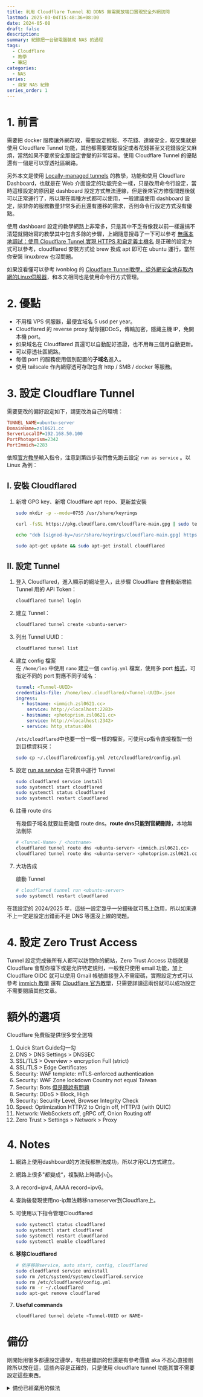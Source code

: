 ```yaml
---
title: 利用 Cloudflare Tunnel 和 DDNS 無需開放端口實現安全外網訪問
lastmod: 2025-03-04T15:48:36+08:00
date: 2024-05-08
draft: false
description: 
summary: 紀錄把一台破電腦裝成 NAS 的過程
tags:
  - Cloudflare
  - 教學
  - 筆記
categories:
  - NAS
series:
  - 自架 NAS 紀錄
series_order: 1
---
```


# 1. 前言

需要把 docker 服務讓外網存取，需要設定輕鬆、不花錢、連線安全，取交集就是使用 Cloudflare Tunnel 功能，其他都需要繁複設定或者花錢甚至又花錢設定又麻煩，當然如果不要求安全那設定會變的非常容易。使用 Cloudflare Tunnel 的優點還有一個是可以穿透社區網路。

另外本文是使用 [Locally-managed tunnels](https://developers.cloudflare.com/cloudflare-one/connections/connect-networks/do-more-with-tunnels/local-management/) 的教學，功能和使用 Cloudflare Dashboard，也就是在 Web 介面設定的功能完全一樣，只是改用命令行設定，當時這樣設定的原因是 dashboard 設定方式無法連線，但是後來官方修復問題後就可以正常運行了，所以現在兩種方式都可以使用，一般建議使用 dashboard 設定，除非你的服務數量非常多而且還有遷移的需求，否則命令行設定方式沒有優點。

使用 dashboard 設定的教學網路上非常多，只是其中不乏有像我以前一樣還搞不清楚就開始寫的教學其中包含多餘的步驟，上網隨意搜尋了一下可以參考 [無痛本地調試：使用 Cloudflare Tunnel 實現 HTTPS 和自定義主機名](https://blog.logto.io/zh-TW/painless-local-debugging) 是正確的設定方式可以參考，cloudflared 安裝方式從 brew 換成 apt 即可在 ubuntu 運行，當然你安裝 linuxbrew 也沒問題。

如果沒看懂可以參考 ivonblog 的 [Cloudflare Tunnel教學，從外網安全地存取內網的Linux伺服器](https://ivonblog.com/posts/cloudflare-tunnel/)，和本文相同也是使用命令行方式管理。

# 2. 優點

- 不用租 VPS 伺服器，最便宜域名 5 usd per year。
- Cloudflared 的 reverse proxy 幫你擋DDoS，傳輸加密，隱藏主機 IP，免開本機 port。
- 如果域名在 Cloudflared 買還可以自動配好憑證，也不用每三個月自動更新。
- 可以穿透社區網路。
- 每個 port 的服務使用個別配置的**子域名**進入。
- 使用 tailscale 作內網穿透可存取包含 http / SMB / docker 等服務。

# 3. 設定 Cloudflare Tunnel

需要更改的偏好設定如下，請更改為自己的環境：

```ini
TUNNEL_NAME=ubuntu-server
DomainName=zsl0621.cc
ServerLocalIP=192.168.50.100
PortPhotoprism=2342
PortImmich=2283
```

依照[官方教學](https://developers.cloudflare.com/cloudflare-one/connections/connect-networks/get-started/create-local-tunnel)輸入指令，注意到第四步我們會先跑去設定 `run as service` 。以 Linux 為例：

## I. 安裝 Cloudflared

1. 新增 GPG key、新增 Cloudflare apt repo、更新並安裝

     ```sh
    sudo mkdir -p --mode=0755 /usr/share/keyrings
    
    curl -fsSL https://pkg.cloudflare.com/cloudflare-main.gpg | sudo tee /usr/share/keyrings/cloudflare-main.gpg >/dev/null
    
    echo "deb [signed-by=/usr/share/keyrings/cloudflare-main.gpg] https://pkg.cloudflare.com/cloudflared $(lsb_release -cs) main" | sudo tee /etc/apt/sources.list.d/cloudflared.list
    
    sudo apt-get update && sudo apt-get install cloudflared
    ```

## II. 設定 Tunnel

1. 登入 Cloudflared，進入顯示的網址登入，此步驟 Cloudflare 會自動新增給 Tunnel 用的 API Token：

    ```sh
    cloudflared tunnel login
    ```

2. 建立 Tunnel：

    ```sh
    cloudflared tunnel create <ubuntu-server>
    ```

1. 列出 Tunnel UUID：

    ```sh
    cloudflared tunnel list
    ```

1. 建立 config 檔案  
    在 `/home/leo` 中使用 `nano` 建立一個 `config.yml` 檔案，使用多 port [格式](https://developers.cloudflare.com/cloudflare-one/connections/connect-networks/configure-tunnels/local-management/configuration-file/)，可指定不同的 port 對應不同子域名：

    ```yaml
    tunnel: <Tunnel-UUID>
    credentials-file: /home/leo/.cloudflared/<Tunnel-UUID>.json    
    ingress:
      - hostname: <immich.zsl0621.cc>
        service: http://<localhost:2283>
      - hostname: <photoprism.zsl0621.cc>
        service: http://<localhost:2342>
      - service: http_status:404
    ```

    `/etc/cloudflared`中也要一份一模一樣的檔案，可使用cp指令直接複製一份到目標資料夾：

    ```sh
    sudo cp ~/.cloudflared/config.yml /etc/cloudflared/config.yml
    ```

5. 設定 [run as service](https://developers.cloudflare.com/cloudflare-one/connections/connect-networks/configure-tunnels/local-management/as-a-service/linux/) 在背景中運行 Tunnel

    ```sh
    sudo cloudflared service install
    sudo systemctl start cloudflared
    sudo systemctl status cloudflared
    sudo systemctl restart cloudflared
    ```

6. 註冊 route dns  

    有幾個子域名就要註冊幾個 route dns。**route dns只能到官網刪除**，本地無法刪除

    ```sh
    # <Tunnel-Name> / <hostname>
    cloudflared tunnel route dns <ubuntu-server> <immich.zsl0621.cc>
    cloudflared tunnel route dns <ubuntu-server> <photoprism.zsl0621.cc>
    ```

7. 大功告成

    啟動 Tunnel

    ```sh
    # cloudflared tunnel run <ubuntu-server>
    sudo systemctl restart cloudflared
    ```

在我設定的 2024/2025 年，這些一設定幾乎一分鐘後就可馬上啟用，所以如果連不上一定是設定出錯而不是 DNS 等還沒上線的問題。

# 4. 設定 Zero Trust Access

Tunnel 設定完成後所有人都可以訪問你的網站，Zero Trust Access 功能就是 Cloudflare 會幫你擋下或是允許特定規則，一般我只使用 email 功能，加上 Cloudflare OIDC 就可以使用 Gmail 帳號直接登入不需密碼，實際設定方式可以參考 [immich 教學](https://github.com/immich-app/immich/discussions/8299) 還有 [Cloudflare 官方教學](https://developers.cloudflare.com/cloudflare-one/identity/idp-integration/google/)，只需要詳讀這兩份就可以成功設定不需要閱讀其他文章。

# 額外的選項

Cloudflare 免費版提供很多安全選項

1. Quick Start Guide勾一勾
2. DNS > DNS Settings > DNSSEC
3. SSL/TLS > Overview > encryption Full (strict)
4. SSL/TLS > Edge Certificates
5. Security: WAF templete: mTLS-enforced authentication
6. Security: WAF Zone lockdown Country not equal Taiwan
7. Security: Bots [但是聽說有問題](https://www.cnblogs.com/louqianzhu/p/17446080.html)
8. Security: DDoS > Block, High
9. Security: Security Level, Browser Integrity Check
10. Speed: Optimization HTTP/2 to Origin off, HTTP/3 (with QUIC)
11. Network: WebSockets off, gRPC off, Onion Routing off
12. Zero Trust > Settings > Network > Proxy

# 4. Notes

1. 網路上使用dashboard的方法我都無法成功，所以才用CLI方式建立。
2. 網路上很多"都變成“，複製貼上時請小心。
3. A record=ipv4, AAAA record=ipv6。
4. 查詢後發現使用no-ip無法轉移nameserver到Cloudflare上。
5. 可使用以下指令管理Cloudflared

    ```sh
    sudo systemctl status cloudflared
    sudo systemctl start cloudflared
    sudo systemctl restart cloudflared
    sudo systemctl enable cloudflared
    ```

6. **移除Cloudflared**

    ```sh
    # 依序移除service, auto start, config, cloudflared
    sudo cloudflared service uninstall
    sudo rm /etc/systemd/system/cloudflared.service
    sudo rm /etc/cloudflared/config.yml
    sudo rm -r ~/.cloudflared
    sudo apt-get remove cloudflared
    ```

7. **Useful commands**

    ```sh
    cloudflared tunnel delete <Tunnel-UUID or NAME>
    ```

# 備份

剛開始用很多都邊設定邊學，有些是錯誤的但還是有參考價值 aka 不忍心直接刪除所以放在這，這些內容是正確的，只是使用 cloudflare tunnel 功能其實不需要設定這些東西。

<details>

<summary>備份已經棄用的做法</summary>

# 1. 思路

沒有思路，只是想找安全上外網的方式[[1]](https://forum.gamer.com.tw/Co.php?bsn=60030&sn=2377061), [[2]](https://www.mobile01.com/topicdetail.php?f=494&t=6381761)，直接使用port fowarding等同裸奔，使用DDNS還是得port foward，[ZeroTier/TailScale](https://www.youtube.com/watch?v=_Qrd7oJMp6w)只能個人使用，路由器太舊用他做 VPN 不適合，[FRP](https://www.youtube.com/watch?v=ZfeZNbqIWTo)內網穿透需要花錢租 VPS 做中轉，刪去法後 Cloudflared Tunnel (CT) 是最安全且便宜的方式。

這次使用註冊域名做 DDNS 解析不開 port 保證內網安全，其他需求使用 CNAME 經過 CT 加密傳輸，會有這種奇怪的方法其實是網路上只要用到 CT dashboard 的方法我都連不上[[3]](https://medium.com/@zetavg/%E4%BD%BF%E7%94%A8-cloudflare-tunnel-%E4%BD%9C%E7%82%BA%E4%BD%8E%E6%88%90%E6%9C%AC%E7%9A%84-ngrok-%E6%9B%BF%E4%BB%A3%E5%93%81-6b0aaef97557), [[4]](https://www.sakamoto.blog/cloudflare-tunnel/)，可能還是得開 port，東拼西湊就變成這樣了。

關於 DDNS，不要用 Cloudflare API，會用到自己想死。

## 1.1. 設定 DDNS

### I. 網域

1. 購買網域：我是在 Cloudflare Domain Registration 購買的。注意之後需要 CNAME，因此域名盡量簡短，服務名稱可以在 CNAME 內完成。若是在其他網域商買的可以使用 change nameserver 功能，**注意 no-ip 無法轉移**。
2. 新增 DNS：到 Cloudflare 主頁選擇 `購買的網域 > 左側欄位的 DNS > DNS Records > Add record` ，分別填入 `Type A，zsl0621.cc，1.2.3.4` （1.2.3.4 可以隨便填，下一步動態更新 DNS 會自動修正）。
3. （選用）啟用 proxy 會讓該 IP 經過 Cloudflare 伺服器以隱藏原始 IP。

### II. 取得 Cloudflare API Token

1. 到 Cloudflare 主頁點擊 `右上角頭像 > My Profile > API Tokens > Create Token`。
2. 選擇 `Edit zone DNS` ，Zone Resources選擇你的域名，點擊下一步進入Summary，再點擊下一步。
3. 生成的Token很長等一下會用到，下面指令可以測試Token是否可用，運作正常會顯示 `This API Token is valid and active` 。

### III. 設定 DDNS 服務

使用 [DDNS-GO](https://github.com/jeessy2/ddns-go) 自動獲取 IP （[圖文教學](https://zhuanlan.zhihu.com/p/670026839)）

1. 部署 DDNS-GO：

  ```sh
  docker run -d --name ddns-go --restart=always -p 9876:9876 -v /opt/ddns-go:/root jeessy/ddns-go
  ```

2. 進入 `http://<192.168.50.100>:9876`，選擇Cloudflare，貼上剛剛的Token，Domains填申請的域名，設定帳號密碼後儲存。

</details>

